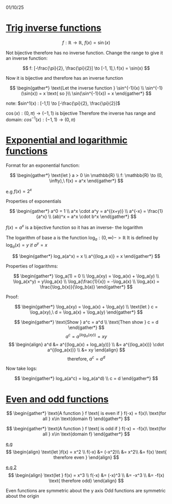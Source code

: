01/10/25

# <u>Trig inverse functions</u>


$$
f: \mathbb{R} \to \mathbb{R},\ f(x) = \sin(x)
$$

Not bijective therefore has no inverse function.
Change the range to give it an inverse function:

$$
f: [-\frac{\pi}{2}, \frac{\pi}{2}] \to [-1, 1],\ f(x) = \sin(x)
$$

Now it is bijective and therefore has an inverse function

$$
\begin{gather*}
\text{Let the inverse function } \sin^{-1}(x) \\
\sin^{-1}(\sin(x)) = x \text{ so }\\ 
\sin(\sin^{-1}(x)) = x
\end{gather*}
$$

note: $sin^1(x) : [-1,1] \to [-\frac{\pi}{2}, \frac{\pi}{2}]$ 

$\cos(x): (0, \pi) \to (-1, 1)$ is bijective
Therefore the inverse has range and domain: $cos^{-1}(x) : (-1, 1) \to (0, \pi)$

# <u>Exponential and logarithmic functions</u>

Format for an exponential function:

$$
\begin{gather*}
\text{let } a > 0 \in \mathbb{R} \\
f: \mathbb{R} \to (0, \infty),\ f(x) = a^x
\end{gather*}
$$

e.g $f(x) = 2^x$

Properties of exponentials

$$
\begin{gather*}
a^0 = 1 \\
a^x \cdot a^y = a^{(x+y)} \\
a^{-x} = \frac{1}{a^x} \\
(ab)^x = a^x \cdot b^x
\end{gather*}
$$

$f(x) = a^x$ is a bijective function so it has an inverse- the logarithm

The logarithm of base a is  the function $\log_a  : (0, \infty) -> \mathbb{R}$
It is defined by $\log_a(x) = y$ if $a^y = x$

$$
\begin{gather*}
log_a(a^x) = x \\
a^{(log_a x)} = x
\end{gather*}
$$


Properties of logarithms:

$$
\begin{gather*}
\log_a(1) = 0 \\
\log_a(xy) = \log_a(x) + \log_a(y) \\
\log_a(x^y) = y\log_a(x) \\
\log_a(\frac{1}{x}) = -\log_a(x) \\
\log_a(x) = \frac{\log_b(x)}{\log_b(a)}
\end{gather*}
$$

Proof:

$$
\begin{gather*}
\log_a(xy) = \log_a(x) + \log_a(y) \\
\text{let } c = \log_a(xy),\ d = \log_a(x) + \log_a(y) 
\end{gather*}
$$

$$
\begin{gather*}
\text{Show } a^c = a^d \\
\text{Then show } c = d
\end{gather*}
$$
$$
a^c = a^{(log_a(xy))} = xy
$$
$$
\begin{align}
a^d &= a^{(log_a(x) + log_a(y))} \\ &= a^{(log_a(x))} \cdot a^{(log_a(x))} \\ &= xy
\end{align}
$$
$$
\text{therefore, } a^c = a^d
$$

Now take logs:

$$
\begin{gather*}
log_a(a^c) = log_a(a^d) \\
c = d
\end{gather*}
$$


# <u>Even and odd functions</u>

$$
\begin{gather*}
\text{A function } f \text{ is even if } f(-x) = f(x)\ \text{for all } x\in \text{domain f}
\end{gather*}
$$

$$
\begin{gather*}
\text{A function } f \text{ is odd if } f(-x) = -f(x)\ \text{for all } x\in \text{domain f}
\end{gather*}
$$

<u>e.g</u>
$$
\begin{align}
\text{let }f(x) = x^2 \\
f(-x) &= (-x^2)\\ 
&= x^2\\ 
&= f(x)
\text{ therefore even }
\end{align}
$$

<u>e.g 2</u>
$$
\begin{align}
\text{let } f(x) = x^3 \\
f(-x) &= (-x)^3 \\
&= -x^3 \\
&= -f(x) \text{ therefore odd}
\end{align}
$$

Even functions are symmetric about the y axis
Odd functions are symmetric about the origin